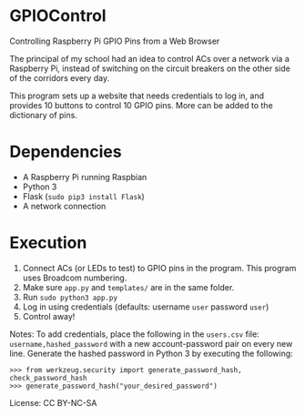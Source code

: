 # GPIOControl
Controlling Raspberry Pi GPIO Pins from a Web Browser

The principal of my school had an idea to control ACs over a network via a Raspberry Pi, instead of switching on the circuit breakers on the other side of the corridors every day.

This program sets up a website that needs credentials to log in, and provides 10 buttons to control 10 GPIO pins. More can be added to the dictionary of pins.

# Dependencies
- A Raspberry Pi running Raspbian
- Python 3
- Flask (`sudo pip3 install Flask`)
- A network connection

# Execution
1. Connect ACs (or LEDs to test) to GPIO pins in the program. This program uses Broadcom numbering.
2. Make sure `app.py` and `templates/` are in the same folder.
3. Run `sudo python3 app.py`
4. Log in using credentials (defaults: username `user` password `user`)
5. Control away!

Notes:
To add credentials, place the following in the `users.csv` file:
`username,hashed_password` with a new account-password pair on every new line.
Generate the hashed password in Python 3 by executing the following:
```
>>> from werkzeug.security import generate_password_hash, check_password_hash
>>> generate_password_hash("your_desired_password")
```

License: CC BY-NC-SA
